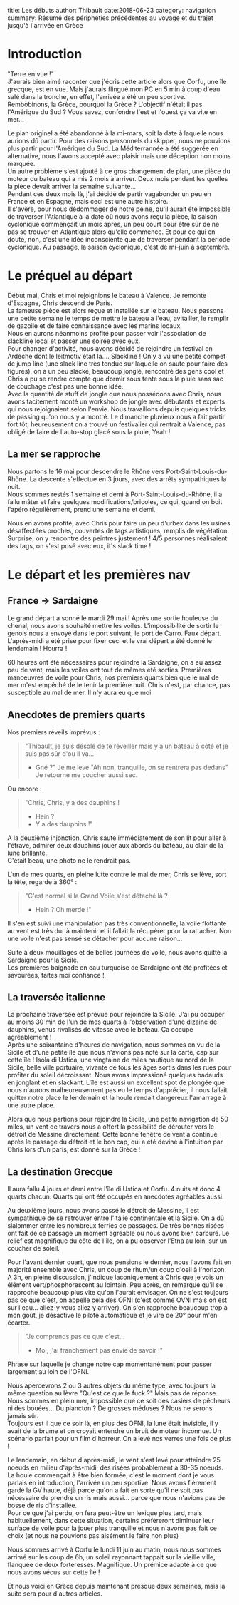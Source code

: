 title: Les débuts
author: Thibault
date:2018-06-23
category: navigation
summary: Résumé des périphéties précédentes au voyage et du trajet jusqu'à l'arrivée en Grèce

Introduction
============

"Terre en vue !"  
J'aurais bien aimé raconter que j'écris cette article alors que Corfu, une île grecque, est en vue. Mais j'aurais flingué mon PC en 5 min à coup d'eau salé dans la tronche, en effet, l'arrivée a été un peu sportive.  
Rembobinons, la Grèce, pourquoi la Grèce ? L'objectif n'était il pas l'Amérique du Sud ? Vous savez, confondre l'est et l'ouest ça va vite en mer...

Le plan originel a été abandonné à la mi-mars, soit la date à laquelle nous aurions dû partir. Pour des raisons personnels du skipper, nous ne pouvions plus partir pour l'Amérique du Sud. La Méditerrannée a été suggérée en alternative, nous l'avons accepté avec plaisir mais une déception non moins marquée.  
Un autre problème s'est ajouté à ce gros changement de plan, une pièce du moteur du bateau qui a mis 2 mois à arriver. Deux mois pendant les quelles la pièce devait arriver la semaine suivante...  
Pendant ces deux mois là, j'ai décidé de partir vagabonder un peu en France et en Espagne, mais ceci est une autre histoire.  
Il s'avère, pour nous dédommager de  notre peine, qu'il aurait été impossible de traverser l'Atlantique à la date où nous avons reçu la pièce, la saison cyclonique commençait un mois après, un peu court pour être sûr de ne pas se trouver en Atlantique alors qu'elle commence. Et pour ce qui en doute, non, c'est une idée inconsciente que de traverser pendant la période cyclonique. Au passage, la saison cyclonique, c'est de mi-juin à septembre.

Le préquel au départ
===================

Début mai, Chris et moi rejoignions le bateau à Valence. Je remonte d'Espagne, Chris descend de Paris.  
La fameuse pièce est alors reçue et installée sur le bateau. Nous passons une petite semaine le temps de mettre le bateau à l'eau, avitailler, le remplir de gazoile et de faire connaissance avec les marins locaux.  
Nous en aurons néanmoins profité pour passer voir l'association de slackline local et passer une soirée avec eux.  
Pour changer d'activité, nous avons décidé de rejoindre un festival en Ardèche dont le leitmotiv était la.... Slackline ! On y a vu une petite compet de jump line (une slack line très tendue sur laquelle on saute pour faire des figures), on a un peu slacké, beaucoup jonglé, rencontré des gens cool et Chris a pu se rendre compte que dormir sous tente sous la pluie sans sac de couchage c'est pas une bonne idée.   
Avec la quantité de stuff de jongle que nous possédons avec Chris, nous avons tacitement monté un workshop de jongle avec débutants et experts qui nous rejoignaient selon l'envie. Nous travaillons depuis quelques tricks de passing qu'on nous y a montré.
Le dimanche pluvieux nous a fait partir fort tôt, heureusement on a trouvé un festivalier qui rentrait à Valence, pas obligé de faire de l'auto-stop glacé sous la pluie, Yeah !

La mer se rapproche
-------------------

Nous partons le 16 mai pour descendre le Rhône vers Port-Saint-Louis-du-Rhône. La descente s'effectue en 3 jours, avec des arrêts sympathiques la nuit.  
Nous sommes restés 1 semaine et demi à Port-Saint-Louis-du-Rhône, il a fallu mâter et faire quelques modifications/bricoles, ce qui, quand on boit l'apéro régulièrement, prend une semaine et demi.  

Nous en avons profité, avec Chris pour faire un peu d'urbex dans les usines désaffectées proches, couvertes de tags artistiques, remplis de végétation. Surprise, on y rencontre des peintres justement ! 4/5 personnes réalisaient des tags, on s'est posé avec eux, it's slack time !

Le départ et les premières nav
=========

France -> Sardaigne
----

Le grand départ a sonné le mardi 29 mai ! Après une sortie houleuse du chenal, nous avons souhaité mettre les voiles. L'impossibilité de sortir le genois nous a envoyé dans le port suivant, le port de Carro. Faux départ.  
L'après-midi a été prise pour fixer ceci et le vrai départ a été donné le lendemain ! Hourra !   

60 heures ont été nécessaires pour rejoindre la Sardaigne, on a eu assez peu de vent, mais les voiles ont tout de mêmes été sorties. Premières manoeuvres de voile pour Chris, nos premiers quarts bien que le mal de mer m'est empêché de le tenir la première nuit. Chris n'est, par chance, pas susceptible au mal de mer. Il n'y aura eu que moi.

Anecdotes de premiers quarts
-------------------

Nos premiers réveils imprévus :  

> "Thibault, je suis désolé de te réveiller mais y a un bateau à côté et je suis pas sûr d'où il va...  
> - Gné ?" Je me lève "Ah non, tranquille, on se rentrera pas dedans" Je retourne me coucher aussi sec.

Ou encore :  

> "Chris, Chris, y a des dauphins !  
> - Hein ?  
> - Y a des dauphins !"

A la deuxième injonction, Chris saute immédiatement de son lit pour aller à l'étrave, admirer deux dauphins jouer aux abords du bateau, au clair de la lune brillante.  
C'était beau, une photo ne le rendrait pas.  

L'un de mes quarts, en pleine lutte contre le mal de mer, Chris se lève, sort la tête, regarde à 360° :

> "C'est normal si la Grand Voile s'est détaché là ?  
> - Hein ? Oh merde !"  

 Il s'en est suivi une manipulation pas très conventionnelle, la voile flottante au vent est très dur à maintenir et il fallait la récupérer pour la rattacher. Non une voile n'est pas sensé se détacher pour aucune raison...

Suite à deux mouillages et de belles journées de voile, nous avons quitté la Sardaigne pour la Sicile.  
Les premières baignade en eau turquoise de Sardaigne ont été profitées et savourées, faites moi confiance !

La traversée italienne
------------

La prochaine traversée est prévue pour rejoindre la Sicile. J'ai pu occuper au moins 30 min de l'un de mes quarts à l'observation d'une dizaine de dauphins, venus rivalisés de vitesse avec le bateau. Ça occupe agréablement !  
Après une soixantaine d'heures de navigation, nous sommes en vu de la Sicile et d'une petite île que nous n'avions pas noté sur la carte, cap sur cette île ! Isola di Ustica, une vingtaine de miles nautique au nord de la Sicile, belle ville portuaire, vivante de tous les âges sortis dans les rues pour profiter du soleil décroissant. Nous avons impressioné quelques badauds en jonglant et en slackant. L'île est aussi un excellent spot de plongée que nous n'aurons malheureusement pas eu le temps d'apprécier, il nous fallait quitter notre place le lendemain et la houle rendait dangereux l'amarrage à une autre place.

Alors que nous partions pour rejoindre la Sicile, une petite navigation de 50 miles, un vent de travers nous a offert la possibilité de dérouter vers le détroit de Messine directement. Cette bonne fenêtre de vent a continué après le passage du détroit et le bon cap, qui a été deviné à l'intuition par Chris lors d'un paris, est donné sur la Grèce !

La destination Grecque
------------------

Il aura fallu 4 jours et demi entre l'île di Ustica et Corfu. 4 nuits et donc 4 quarts chacun. Quarts qui ont été occupés en anecdotes agréables aussi.

Au deuxième jours, nous avons passé le détroit de Messine, il est sympathique de se retrouver entre l'Italie continentale et la Sicile. On a dû slalommer entre les nombreux ferries de passages. De très bonnes risées ont fait de ce passage un moment agréable où nous avons bien carburé. Le relief est magnifique du côté de l'île, on a pu observer l'Etna au loin, sur un coucher de soleil.

Pour l'avant dernier quart, que nous pensions le dernier, nous l'avons fait en majorité ensemble avec Chris, un coup de rhum/un coup d'oeil à l'horizon. A 3h, en pleine discussion, j'indique laconiquement à Chris que je vois un élément vert/phosphorescent au lointain. Peu après, on remarque qu'il se rapproche beaucoup plus vite qu'on l'aurait envisager. On ne s'est toujours pas ce que c'est, on appelle cela des OFNI (c'est comme OVNI mais on est sur l'eau... allez-y vous allez y arriver). On s'en rapproche beaucoup trop à mon goût, je désactive le pilote automatique et je vire de 20° pour m'en écarter.

> "Je comprends pas ce que c'est...  
> - Moi, j'ai franchement pas envie de savoir !"  

Phrase sur laquelle je change notre cap momentanément pour passer largement au loin de l'OFNI.  

Nous apercevrons 2 ou 3 autres objets du même type, avec toujours la même question au lèvre "Qu'est ce que le fuck ?" Mais pas de réponse. Nous sommes en plein mer, impossible que ce soit des casiers de pêcheurs ni des bouées... Du plancton ? De grosses méduses ? Nous ne serons jamais sûr.  
Toujours est il que ce soir là, en plus des OFNI, la lune était invisible, il y avait de la brume et on croyait entendre un bruit de moteur inconnue. Un scénario parfait pour un film d'horreur. On a levé nos verres une fois de plus !

Le lendemain, en début d'après-midi, le vent s'est levé pour atteindre 25 noeuds en milieu d'après-midi, des risées probablement à 30-35 noeuds. La houle commençait à être bien formée, c'est le moment dont je vous parlais en introduction, l'arrivée un peu sportive. Nous avons fièrement gardé la GV haute, déjà parce qu'on a fait en sorte qu'il ne soit pas nécessaire de prendre un ris mais aussi... parce que nous n'avions pas de bosse de ris d'installée.  
Pour ce que j'ai perdu, on fera peut-être un lexique plus tard, mais habituellement, dans cette situation, certains préfèreront diminuer leur surface de voile pour la jouer plus tranquille et nous n'avons pas fait ce choix (et nous ne pouvions pas aisément le faire non plus)

Nous sommes arrivé à Corfu le lundi 11 juin au matin, nous nous sommes arrimé sur les coup de 6h, un soleil rayonnant tappait sur la vieille ville, flanquée de deux forteresses. Magnifique. Un prémice adapté à ce que nous avons vécus sur cette île !

Et nous voici en Grèce depuis maintenant presque deux semaines, mais la suite sera pour d'autres articles.

